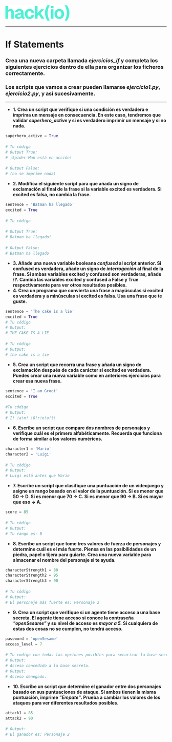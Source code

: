 <div style="text-align: center; width: 200px;" >
  <img src="https://github.com/Hack-io-Data/Imagenes/blob/main/01-LogosHackio/logo_celeste@4x.png?raw=true" alt="logo hack(io)" />
</div>

---

# If Statements

### Crea una nueva carpeta llamada *ejercicios_if* y completa los siguientes ejercicios dentro de ella para organizar los ficheros correctamente.

### Los scripts que vamos a crear pueden llamarse *ejercicio1.py*, *ejercicio2.py*, y así sucesivamente.

---

- **1. Crea un script que verifique si una condición es verdadera e imprima un mensaje en consecuencia. En este caso, tendremos que validar *superhero_active* y si es verdadero imprimir un mensaje y si no nada.**
```python
superhero_active = True

# Tu código
# Output True:
# ¡Spider-Man está en acción!

# Output False:
# (no se imprime nada)
```
- **2. Modifica el siguiente script para que añada un signo de exclamación al final de la frase si la variable excited es verdadera. Si excited es falsa, no cambia la frase.**
```python
sentence = 'Batman ha llegado'
excited = True

# Tu código

# Output True:
# Batman ha llegado!

# Output False:
# Batman ha llegado
```
- **3. Añade una nueva variable booleana *confused* al script anterior. Si confused es verdadera, añade un signo de *interrogación* al final de la frase. Si ambas variables excited y confused son verdaderas, añade *!?*. Cambia las variables excited y confused a False y True respectivamente para ver otros resultados posibles.**
- **4. Crea un programa que convierta una frase a mayúsculas si excited es verdadera y a minúsculas si excited es falsa. Usa una frase que te guste.**
```python
sentence = 'The cake is a lie'
excited = True
# Tu código
# Output:
# THE CAKE IS A LIE

# Tu código
# Output:
# the cake is a lie
```
- **5. Crea un script que recorra una frase y añada un signo de exclamación después de cada carácter si excited es verdadera. Puedes crear una nueva variable como en anteriores ejercicios para crear esa nueva frase.**
```python
sentence = 'I am Groot'
excited = True

#Tu código
# Output:
# I! !a!m! !G!r!o!o!t!
```
- **6. Escribe un script que compare dos nombres de personajes y verifique cuál es el primero alfabéticamente. Recuerda que funciona de forma similar a los valores numéricos.**
```python
character1 = 'Mario'
character2 = 'Luigi'

# Tu código
# Output:
# Luigi está antes que Mario
```
- **7. Escribe un script que clasifique una puntuación de un videojuego y asigne un rango basado en el valor de la puntuación. Si es menor que 50 -> D. Si es menor que 70 -> C. Si es menor que 90 -> B. Si es mayor que eso -> A.**
```python
score = 85

# Tu código
# Output:
# Tu rango es: B
```
- **8. Escribe un script que tome tres valores de fuerza de personajes y determine cuál es el más fuerte. Piensa en las posibilidades de un piedra, papel o tijera para guiarte. Crea una nueva variable para almacenar el nombre del personaje si te ayuda.**
```python
characterStrength1 = 80
characterStrength2 = 95
characterStrength3 = 90

# Tu código
# Output:
# El personaje más fuerte es: Personaje 2
```
- **9. Crea un script que verifique si un agente tiene acceso a una base secreta. El agente tiene acceso si conoce la contraseña *"openSesame"* y su nivel de acceso es *mayor a 5.* Si cualquiera de estas dos cosas no se cumplen, no tendrá acceso.**
```python
password = 'openSesame'
access_level = 7

# Tu codigo con todas las opciones posibles para securizar la base secreta.
# Output:
# Acceso concedido a la base secreta.
# Output:
# Acceso denegado.
```
- **10. Escribe un script que determine el ganador entre dos personajes basado en sus puntuaciones de ataque. Si ambos tienen la misma puntuación, imprime *"Empate"*. Prueba a cambiar los valores de los ataques para ver diferentes resultados posibles.**
```python
attack1 = 85
attack2 = 90

# Output:
# El ganador es: Personaje 2
```
